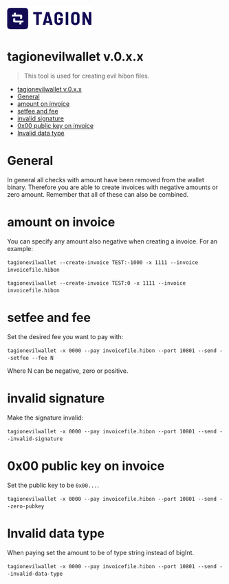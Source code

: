 <a href="https://tagion.org"><img alt="tagion logo" src="https://github.com/tagion/resources/raw/master/branding/logomark.svg?sanitize=true" alt="tagion.org" height="60"></a>
# tagionevilwallet v.0.x.x
> This tool is used for creating evil hibon files.

- [tagionevilwallet v.0.x.x](#tagionevilwallet-v0xx)
- [General](#general)
- [amount on invoice](#amount-on-invoice)
- [setfee and fee](#setfee-and-fee)
- [invalid signature](#invalid-signature)
- [0x00 public key on invoice](#0x00-public-key-on-invoice)
- [Invalid data type](#invalid-data-type)


# General
In general all checks with amount have been removed from the wallet binary. Therefore you are able to create invoices with negative amounts or zero amount. Remember that all of these can also be combined.

# amount on invoice
You can specify any amount also negative when creating a invoice. For an example:

`tagionevilwallet --create-invoice TEST:-1000 -x 1111 --invoice invoicefile.hibon`

`tagionevilwallet --create-invoice TEST:0 -x 1111 --invoice invoicefile.hibon`


# setfee and fee
Set the desired fee you want to pay with:

`tagionevilwallet -x 0000 --pay invoicefile.hibon --port 10801 --send --setfee --fee N` 

Where N can be negative, zero or positive. 

# invalid signature
Make the signature invalid:

`tagionevilwallet -x 0000 --pay invoicefile.hibon --port 10801 --send --invalid-signature`

# 0x00 public key on invoice
Set the public key to be `0x00...`.

`tagionevilwallet -x 0000 --pay invoicefile.hibon --port 10801 --send --zero-pubkey`

# Invalid data type
When paying set the amount to be of type string instead of bigInt. 

`tagionevilwallet -x 0000 --pay invoicefile.hibon --port 10801 --send --invalid-data-type`